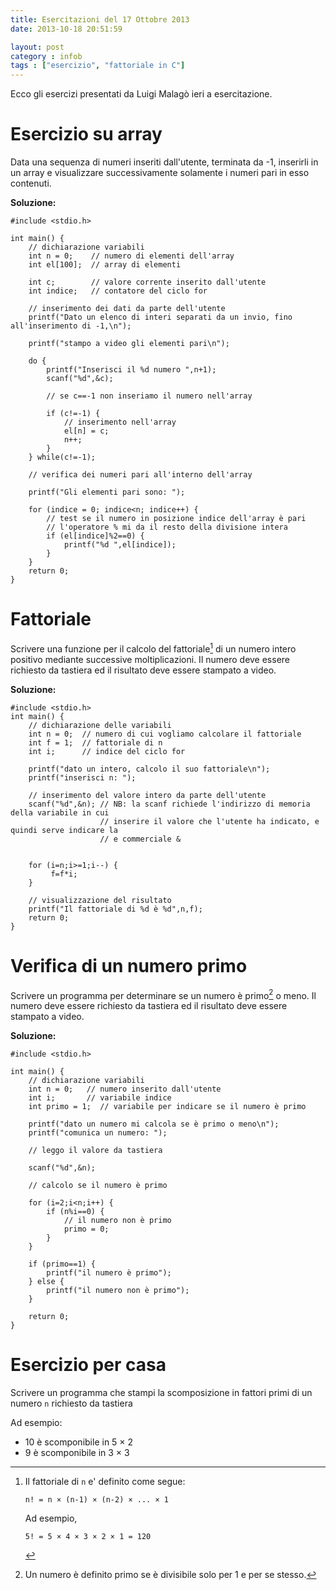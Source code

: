 ```yaml
---
title: Esercitazioni del 17 Ottobre 2013
date: 2013-10-18 20:51:59

layout: post
category : infob 
tags : ["esercizio", "fattoriale in C"] 
---
```


Ecco gli esercizi presentati da Luigi Malagò ieri a esercitazione.

# Esercizio su array

Data una sequenza di numeri inseriti dall'utente, terminata da -1,
 inserirli in un array e visualizzare successivamente solamente i numeri pari in esso contenuti.

**Soluzione:**

    #include <stdio.h>

    int main() {
        // dichiarazione variabili
        int n = 0;    // numero di elementi dell'array
        int el[100];  // array di elementi
        
        int c;        // valore corrente inserito dall'utente
        int indice;   // contatore del ciclo for
        
        // inserimento dei dati da parte dell'utente
        printf("Dato un elenco di interi separati da un invio, fino all'inserimento di -1,\n");

        printf("stampo a video gli elementi pari\n");    
        
        do {
            printf("Inserisci il %d numero ",n+1);
            scanf("%d",&c);

            // se c==-1 non inseriamo il numero nell'array

            if (c!=-1) {
                // inserimento nell'array
                el[n] = c;
                n++;
            }
        } while(c!=-1);
        
        // verifica dei numeri pari all'interno dell'array
        
        printf("Gli elementi pari sono: ");
        
        for (indice = 0; indice<n; indice++) {
            // test se il numero in posizione indice dell'array è pari
            // l'operatore % mi da il resto della divisione intera
            if (el[indice]%2==0) {
                printf("%d ",el[indice]);
            }
        }
        return 0;
    }

# Fattoriale

Scrivere una funzione per il calcolo del fattoriale[^1] di un numero intero positivo mediante successive moltiplicazioni. Il numero deve essere richiesto da tastiera ed il risultato deve essere stampato a video.

**Soluzione:**

    #include <stdio.h>
    int main() {
        // dichiarazione delle variabili
        int n = 0;  // numero di cui vogliamo calcolare il fattoriale
        int f = 1;  // fattoriale di n
        int i;      // indice del ciclo for
        
        printf("dato un intero, calcolo il suo fattoriale\n");
        printf("inserisci n: ");
        
        // inserimento del valore intero da parte dell'utente
        scanf("%d",&n); // NB: la scanf richiede l'indirizzo di memoria della variabile in cui
                        // inserire il valore che l'utente ha indicato, e quindi serve indicare la 
                        // e commerciale &
        
        
        for (i=n;i>=1;i--) {
             f=f*i;
        }
        
        // visualizzazione del risultato
        printf("Il fattoriale di %d è %d",n,f);
        return 0;
    }


# Verifica di un numero primo

Scrivere un programma per determinare se un numero è primo[^2] o meno. Il numero deve essere richiesto da tastiera ed il risultato deve essere stampato a video.

**Soluzione:**

    #include <stdio.h>

    int main() {
        // dichiarazione variabili
        int n = 0;   // numero inserito dall'utente
        int i;       // variabile indice
        int primo = 1;  // variabile per indicare se il numero è primo
        
        printf("dato un numero mi calcola se è primo o meno\n");
        printf("comunica un numero: ");

        // leggo il valore da tastiera

        scanf("%d",&n); 
        
        // calcolo se il numero è primo

        for (i=2;i<n;i++) {
            if (n%i==0) {
                // il numero non è primo
                primo = 0;
            }
        }

        if (primo==1) { 
            printf("il numero è primo");
        } else { 
            printf("il numero non è primo");
        }
        
        return 0;
    }

# Esercizio per casa

Scrivere un programma che stampi la scomposizione in fattori primi di un numero `n` richiesto da tastiera 

Ad esempio:

* 10 è scomponibile in 5 × 2
* 9  è scomponibile in 3 × 3
 

 [^1]:Il fattoriale di `n` e' definito come segue:

        n! = n × (n-1) × (n-2) × ... × 1

     Ad esempio,
        
        5! = 5 × 4 × 3 × 2 × 1 = 120 
        
 [^2]: Un numero è definito primo se è divisibile solo per 1 e per se stesso. 
